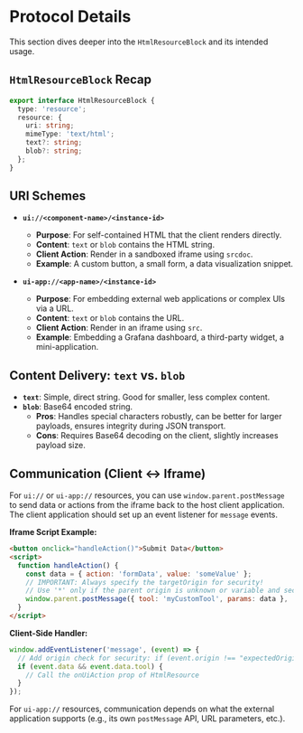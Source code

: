 # Protocol Details

This section dives deeper into the `HtmlResourceBlock` and its intended usage.

## `HtmlResourceBlock` Recap

```typescript
export interface HtmlResourceBlock {
  type: 'resource';
  resource: {
    uri: string;
    mimeType: 'text/html';
    text?: string;
    blob?: string;
  };
}
```

## URI Schemes

- **`ui://<component-name>/<instance-id>`**

  - **Purpose**: For self-contained HTML that the client renders directly.
  - **Content**: `text` or `blob` contains the HTML string.
  - **Client Action**: Render in a sandboxed iframe using `srcdoc`.
  - **Example**: A custom button, a small form, a data visualization snippet.

- **`ui-app://<app-name>/<instance-id>`**
  - **Purpose**: For embedding external web applications or complex UIs via a URL.
  - **Content**: `text` or `blob` contains the URL.
  - **Client Action**: Render in an iframe using `src`.
  - **Example**: Embedding a Grafana dashboard, a third-party widget, a mini-application.

## Content Delivery: `text` vs. `blob`

- **`text`**: Simple, direct string. Good for smaller, less complex content.
- **`blob`**: Base64 encoded string.
  - **Pros**: Handles special characters robustly, can be better for larger payloads, ensures integrity during JSON transport.
  - **Cons**: Requires Base64 decoding on the client, slightly increases payload size.

## Communication (Client <-> Iframe)

For `ui://` or `ui-app://` resources, you can use `window.parent.postMessage` to send data or actions from the iframe back to the host client application. The client application should set up an event listener for `message` events.

**Iframe Script Example:**

```html
<button onclick="handleAction()">Submit Data</button>
<script>
  function handleAction() {
    const data = { action: 'formData', value: 'someValue' };
    // IMPORTANT: Always specify the targetOrigin for security!
    // Use '*' only if the parent origin is unknown or variable and security implications are understood.
    window.parent.postMessage({ tool: 'myCustomTool', params: data }, '*');
  }
</script>
```

**Client-Side Handler:**

```typescript
window.addEventListener('message', (event) => {
  // Add origin check for security: if (event.origin !== "expectedOrigin") return;
  if (event.data && event.data.tool) {
    // Call the onUiAction prop of HtmlResource
  }
});
```

For `ui-app://` resources, communication depends on what the external application supports (e.g., its own `postMessage` API, URL parameters, etc.).
